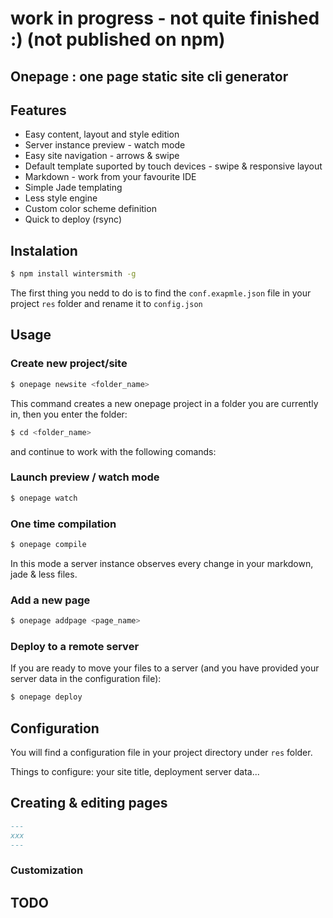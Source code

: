 # work in progress -  not quite finished :) (not published on npm)

## Onepage : one page static site cli generator

## Features
* Easy content, layout and style edition
* Server instance preview - watch mode
* Easy site navigation - arrows & swipe
* Default template suported by touch devices - swipe & responsive layout
* Markdown - work from your favourite IDE
* Simple Jade templating
* Less style engine
* Custom color scheme definition
* Quick to deploy (rsync)

## Instalation
```bash
$ npm install wintersmith -g
```
The first thing you nedd to do is to find the `conf.exapmle.json` file in your project `res` folder and rename it to `config.json`

## Usage
### Create new project/site
```bash
$ onepage newsite <folder_name>
```
This command creates a new onepage project in a folder you are currently in, then you enter the folder:
```bash
$ cd <folder_name>
```
and continue to work with the following comands:

### Launch preview / watch mode
```bash
$ onepage watch
```
### One time compilation
```bash
$ onepage compile
```
In this mode a server instance observes every change in your markdown, jade & less files.

### Add a new page

```bash
$ onepage addpage <page_name>
```

### Deploy to a remote server

If you are ready to move your files to a server (and you have provided your server data in the configuration file):
```bash
$ onepage deploy
```
## Configuration
You will find a configuration file in your project directory under `res` folder.

Things to configure: your site title, deployment server data...


## Creating & editing pages

```markdown
---
xxx
---
```

### Customization


## TODO